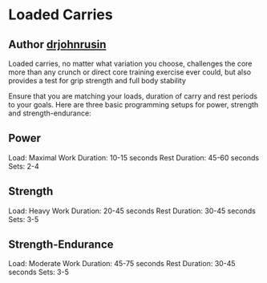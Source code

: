 # Loaded Carries

## Author [drjohnrusin](https://drjohnrusin.com/loaded-carries/)

Loaded carries, no matter what variation you choose, challenges the core more than any crunch or direct core training exercise ever could, but also provides a test for grip strength and full body stability

Ensure that you are matching your loads, duration of carry and rest periods to your goals. Here are three basic programming setups for power, strength and strength-endurance:

## Power

Load: Maximal
Work Duration: 10-15 seconds
Rest Duration: 45-60 seconds
Sets: 2-4

## Strength

Load: Heavy
Work Duration: 20-45 seconds
Rest Duration: 30-45 seconds
Sets: 3-5

## Strength-Endurance

Load: Moderate
Work Duration: 45-75 seconds
Rest Duration: 30-45 seconds
Sets: 3-5

